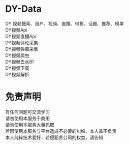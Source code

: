 # DY-Data
DY 视频搜索、用户、视频、直播、带货、话题、推荐、榜单  
DY视频Api  
DY视频直播Api  
DY视频评论采集  
DY视频弹幕采集  
DY视频爬虫  
DY视频去水印  
DY视频下载  
DY视频解析

#  免责声明
有任何问题可交流学习  
请勿使用本服务于商用  
请勿使用本服务大量抓取  
若因使用本服务与平台造成不必要的纠纷，本人盖不负责  
本人纯粹技术爱好，若侵犯贵公司的权益，请告知  
